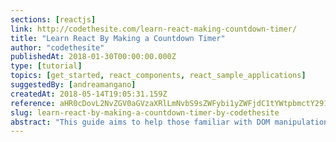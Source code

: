 ```yaml
---
sections: [reactjs]
link: http://codethesite.com/learn-react-making-countdown-timer/
title: "Learn React By Making a Countdown Timer"
author: "codethesite"
publishedAt: 2018-01-30T00:00:00.000Z
type: [tutorial]
topics: [get_started, react_components, react_sample_applications]
suggestedBy: [andreamangano]
createdAt: 2018-05-14T19:05:31.159Z
reference: aHR0cDovL2NvZGV0aGVzaXRlLmNvbS9sZWFybi1yZWFjdC1tYWtpbmctY291bnRkb3duLXRpbWVyLw
slug: learn-react-by-making-a-countdown-timer-by-codethesite
abstract: "This guide aims to help those familiar with DOM manipulation with jQuery to learn and transition to coding in React. We will be building a countdown timer in React and comparing it to a functionally similar version built with jQuery."
---
```

